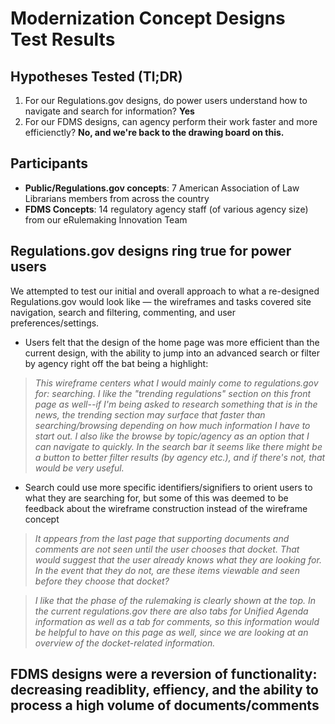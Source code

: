 # Modernization Concept Designs Test Results

## Hypotheses Tested (Tl;DR)

1. For our Regulations.gov designs, do power users understand how to navigate and search for information? **Yes**
2. For our FDMS designs, can agency perform their work faster and more efficienctly? **No, and we're back to the drawing board on this.**

## Participants

- **Public/Regulations.gov concepts**: 7 American Association of Law Librarians members from across the country
- **FDMS Concepts**: 14 regulatory agency staff (of various agency size) from our eRulemaking Innovation Team

## Regulations.gov designs ring true for power users

We attempted to test our initial and overall approach to what a re-designed Regulations.gov would look like — the wireframes and tasks covered site navigation, search and filtering, commenting, and user preferences/settings.

- Users felt that the design of the home page was more efficient than the current design, with the ability to jump into an advanced search or filter by agency right off the bat being a highlight:
  
> *This wireframe centers what I would mainly come to regulations.gov for: searching. I like the "trending regulations" section on this front page as well--if I'm being asked to research something that is in the news, the trending section may surface that faster than searching/browsing depending on how much information I have to start out. I also like the browse by topic/agency as an option that I can navigate to quickly. In the search bar it seems like there might be a button to better filter results (by agency etc.), and if there's not, that would be very useful.*

- Search could use more specific identifiers/signifiers to orient users to what they are searching for, but some of this was deemed to be feedback about the wireframe construction instead of the wireframe concept

> *It appears from the last page that supporting documents and comments are not seen until the user chooses that docket. That would suggest that the user already knows what they are looking for. In the event that they do not, are these items viewable and seen before they choose that docket?*

> *I like that the phase of the rulemaking is clearly shown at the top. In the current regulations.gov there are also tabs for Unified Agenda information as well as a tab for comments, so this information would be helpful to have on this page as well, since we are looking at an overview of the docket-related information.*

## FDMS designs were a reversion of functionality: decreasing readiblity, effiency, and the ability to process a high volume of documents/comments



